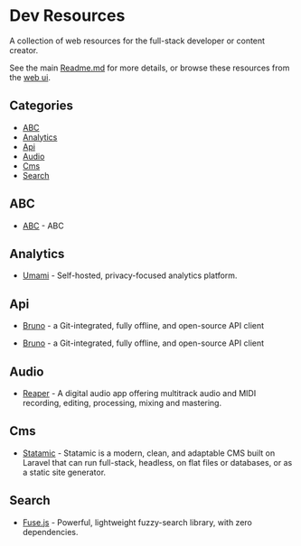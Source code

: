 # Dev Resources

A collection of web resources for the full-stack developer or content creator.

See the main [Readme.md](./Readme.md) for more details, or browse these resources from the [web ui](https://resources.mytchall.dev/).

## Categories

- [ABC](#abc)
- [Analytics](#analytics)
- [Api](#api)
- [Audio](#audio)
- [Cms](#cms)
- [Search](#search)

## ABC

- [ABC](ABC) - ABC


## Analytics

- [Umami](https://umami.is) - Self-hosted, privacy-focused analytics platform.


## Api

- [Bruno](https://www.usebruno.com/) - a Git-integrated, fully offline, and open-source API client

- [Bruno](https://www.usebruno.com/) - a Git-integrated, fully offline, and open-source API client


## Audio

- [Reaper](https://www.reaper.fm/) - A digital audio app offering multitrack audio and MIDI recording, editing, processing, mixing and mastering.


## Cms

- [Statamic](https://statamic.com) - Statamic is a modern, clean, and adaptable CMS built on Laravel that can run full-stack, headless, on flat files or databases, or as a static site generator.


## Search

- [Fuse.js](https://www.fusejs.io/) - Powerful, lightweight fuzzy-search library, with zero dependencies.


